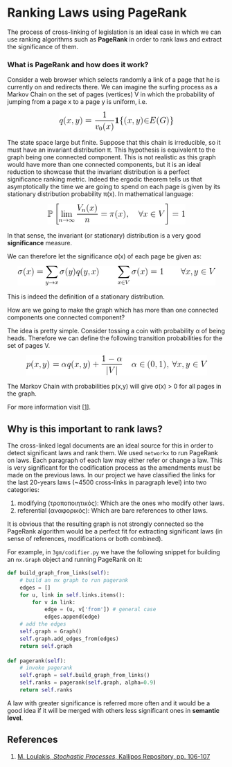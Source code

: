 # Ranking Laws using PageRank

The process of cross-linking of legislation is an ideal case in which we can use ranking algorithms such as **PageRank** in order to rank laws and extract the significance of them.

### What is PageRank and how does it work?

Consider a web browser which selects randomly a link of a page that he is currently on and redirects there. We can imagine the surfing process as a Markov Chain on the set of pages (vertices) V in which the probability of jumping from a page x to a page y is uniform, i.e.

<p align="center">

<img src="eq1.png">

</p>

The state space large but finite. Suppose that this chain is irreducible, so it must have an invariant distribution π. This hypothesis is equivalent to the graph being one connected component. This is not realistic as this graph would have more than one connected components, but it is an ideal reduction to showcase that the invariant distribution is a perfect significance ranking metric.  Indeed the ergodic theorem tells us that asymptotically the time we are going to spend on each page is given by its stationary distribution probability π(x). In mathematical language: 

<p align="center">

<img src="eq2.png">

</p> 

In that sense, the invariant (or stationary) distribution is a very good **significance** measure.

We can therefore let the significance σ(x) of each page be given as:

<p align="center">

<img src="eq3.png">

</p>

This is indeed the definition of a stationary distribution. 

How are we going to make the graph which has more than one connected components one connected component?

The idea is pretty simple. Consider tossing a coin with probability α of being heads. Therefore we can define the following transition probabilities for the set of pages V.

<p align="center">

<img src="eq4.png">

</p>

The Markov Chain with probabilities p(x,y) will give σ(x) > 0 for all pages in the graph. 

For more information visit [[1](http://www.math.ntua.gr/~loulakis/info/Markov_grad_Current_files/9759_loulakis.pdf)]. 

## Why is this important to rank laws? 

The cross-linked legal documents are an ideal source for this in order to detect significant laws and rank them. We used `networkx` to run PageRank on laws. Each paragraph of each law may either refer or change a law. This is very significant for the codification process as the amendments must be made on the previous laws. In our project we have classified the links for the last 20-years laws (~4500 cross-links in paragraph level) into two categories:

1. modifying (τροποποιητικός): Which are the ones who modify other laws.
2. referential (αναφορικός): Which are bare references to other laws.

It is obvious that the resulting graph is not strongly connected so the PageRank algorithm would be a perfect fit for extracting significant laws (in sense of references, modifications or both combined). 

For example, in `3gm/codifier.py` we have the following snippet for building an `nx.Graph` object and running PageRank on it:

```python
def build_graph_from_links(self):
    # build an nx graph to run pagerank	
    edges = []
    for u, link in self.links.items():
        for v in link:
            edge = (u, v['from']) # general case
            edges.append(edge)
	# add the edges
    self.graph = Graph()
    self.graph.add_edges_from(edges)
    return self.graph

def pagerank(self):
    # invoke pagerank
    self.graph = self.build_graph_from_links()
    self.ranks = pagerank(self.graph, alpha=0.9)
    return self.ranks
```

A law with greater significance is referred more often and it would be a good idea if it will be merged with others less significant ones in **semantic level**. 

## References

1. [M. Loulakis, _Stochastic Processes_, Kallipos Repository, pp. 106-107](http://www.math.ntua.gr/~loulakis/info/Markov_grad_Current_files/9759_loulakis.pdf)